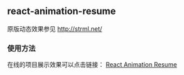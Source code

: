 ## react-animation-resume

原版动态效果参见 http://strml.net/

### 使用方法

在线的项目展示效果可以点击链接： [React Animation Resume](http://htmlpreview.github.io/?https://github.com/xujingran217/react-animation-resume/blob/master/index.html)

